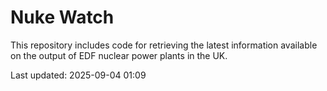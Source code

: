 # Nuke Watch

This repository includes code for retrieving the latest information available on the output of EDF nuclear power plants in the UK.

Last updated: 2025-09-04 01:09